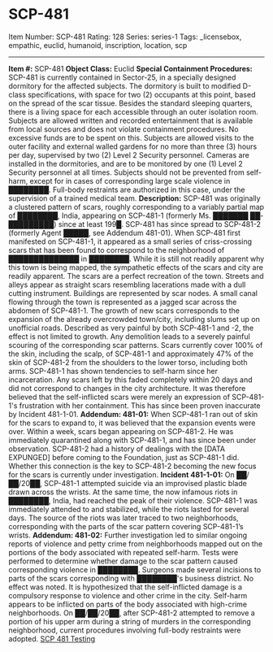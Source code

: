 # SCP-481
Item Number: SCP-481
Rating: 128
Series: series-1
Tags: _licensebox, empathic, euclid, humanoid, inscription, location, scp

---

**Item #:** SCP-481
**Object Class:** Euclid
**Special Containment Procedures:** SCP-481 is currently contained in Sector-25, in a specially designed dormitory for the affected subjects. The dormitory is built to modified D-class specifications, with space for two (2) occupants at this point, based on the spread of the scar tissue. Besides the standard sleeping quarters, there is a living space for each accessible through an outer isolation room.
Subjects are allowed written and recorded entertainment that is available from local sources and does not violate containment procedures. No excessive funds are to be spent on this. Subjects are allowed visits to the outer facility and external walled gardens for no more than three (3) hours per day, supervised by two (2) Level 2 Security personnel. Cameras are installed in the dormitories, and are to be monitored by one (1) Level 2 Security personnel at all times. Subjects should not be prevented from self-harm, except for in cases of corresponding large scale violence in ████████. Full-body restraints are authorized in this case, under the supervision of a trained medical team.
**Description:** SCP-481 was originally a clustered pattern of scars, roughly corresponding to a variably partial map of ████████, India, appearing on SCP-481-1 (formerly Ms. ███████ ██-█████████) since at least 199█. SCP-481 has since spread to SCP-481-2 (formerly Agent █████, see Addendum 481-01). When SCP-481 first manifested on SCP-481-1, it appeared as a small series of criss-crossing scars that has been found to correspond to the neighborhood of ██████████████ in ████████. While it is still not readily apparent why this town is being mapped, the sympathetic effects of the scars and city are readily apparent.
The scars are a perfect recreation of the town. Streets and alleys appear as straight scars resembling lacerations made with a dull cutting instrument. Buildings are represented by scar nodes. A small canal flowing through the town is represented as a jagged scar across the abdomen of SCP-481-1.
The growth of new scars corresponds to the expansion of the already overcrowded town/city, including slums set up on unofficial roads. Described as very painful by both SCP-481-1 and -2, the effect is not limited to growth. Any demolition leads to a severely painful scouring of the corresponding scar patterns. Scars currently cover 100% of the skin, including the scalp, of SCP-481-1 and approximately 47% of the skin of SCP-481-2 from the shoulders to the lower torso, including both arms.
SCP-481-1 has shown tendencies to self-harm since her incarceration. Any scars left by this faded completely within 20 days and did not correspond to changes in the city architecture. It was therefore believed that the self-inflicted scars were merely an expression of SCP-481-1's frustration with her containment. This has since been proven inaccurate by Incident 481-1-01.
**Addendum: 481-01:** When SCP-481-1 ran out of skin for the scars to expand to, it was believed that the expansion events were over. Within a week, scars began appearing on SCP-481-2. He was immediately quarantined along with SCP-481-1, and has since been under observation. SCP-481-2 had a history of dealings with the [DATA EXPUNGED] before coming to the Foundation, just as SCP-481-1 did. Whether this connection is the key to SCP-481-2 becoming the new focus for the scars is currently under investigation.
**Incident 481-1-01:** On ██/██/20██, SCP-481-1 attempted suicide via an improvised plastic blade drawn across the wrists. At the same time, the now infamous riots in ████████, India, had reached the peak of their violence. SCP-481-1 was immediately attended to and stabilized, while the riots lasted for several days. The source of the riots was later traced to two neighborhoods, corresponding with the parts of the scar pattern covering SCP-481-1’s wrists.
**Addendum: 481-02:** Further investigation led to similar ongoing reports of violence and petty crime from neighborhoods mapped out on the portions of the body associated with repeated self-harm. Tests were performed to determine whether damage to the scar pattern caused corresponding violence in ████████. Surgeons made several incisions to parts of the scars corresponding with ████████'s business district. No effect was noted.
It is hypothesized that the self-inflicted damage is a compulsory response to violence and other crime in the city. Self-harm appears to be inflicted on parts of the body associated with high-crime neighborhoods. On ██/██/20██, after SCP-481-2 attempted to remove a portion of his upper arm during a string of murders in the corresponding neighborhood, current procedures involving full-body restraints were adopted.
[SCP 481 Testing](/scp-481-test-log)